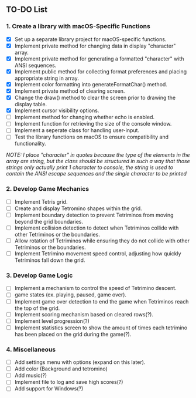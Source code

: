 ## TO-DO List

### 1. Create a library with macOS-Specific Functions
- [x] Set up a separate library project for macOS-specific functions.
- [x] Implement private method for changing data in display "character" array.
- [x] Implement private method for generating a formatted "character" with ANSI sequences.
- [x] Implement public method for collecting format preferences and placing appropriate string in array.
- [x] Implement color formatting into generateFormatChar() method.
- [x] Implement private method of clearing screen.
- [x] Change the draw() method to clear the screen prior to drawing the display table.
- [x] Implement cursor visibility options.
- [ ] Implement method for changing whether echo is enabled.
- [ ] Implement function for retrieving the size of the console window.
- [ ] Implement a seperate class for handling user-input.
- [ ] Test the library functions on macOS to ensure compatibility and functionality.

*NOTE: I place "character" in quotes because the type of the elements in the array are string, but the class should be structured in such a way that those strings only actually print 1 character to console, the string is used to contain the ANSI escape sequences and the single character to be printed*

### 2. Develop Game Mechanics
- [ ] Implement Tetris grid.
- [ ] Create and display Tetromino shapes within the grid.
- [ ] Implement boundary detection to prevent Tetriminos from moving beyond the grid boundaries.
- [ ] Implement collision detection to detect when Tetriminos collide with other Tetriminos or the boundaries.
- [ ] Allow rotation of Tetriminos while ensuring they do not collide with other Tetriminos or the boundaries.
- [ ] Implement Tetrimino movement speed control, adjusting how quickly Tetriminos fall down the grid.

### 3. Develop Game Logic
- [ ] Implement a mechanism to control the speed of Tetrimino descent.
- [ ] game states (ex. playing, paused, game over).
- [ ] Implement game over detection to end the game when Tetriminos reach the top of the grid.
- [ ] Implement scoring mechanism based on cleared rows(?).
- [ ] Implement level progression(?)
- [ ] Implement statistics screen to show the amount of times each tetrimino has been placed on the grid during the game(?).

### 4. Miscellaneous
- [ ] Add settings menu with options (expand on this later).
- [ ] Add color (Background and tetromino)
- [ ] Add music(?)
- [ ] Implement file to log and save high scores(?)
- [ ] Add support for Windows(?)
